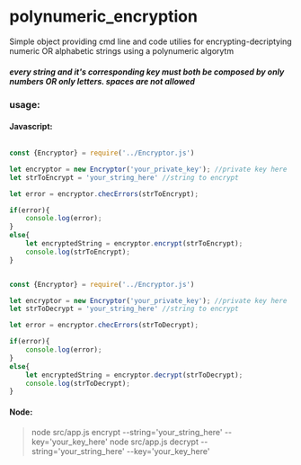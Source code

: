 # polynumeric_encryption
Simple object providing cmd line and code utilies for encrypting-decriptying numeric OR alphabetic strings using a polynumeric algorytm

##### every string and it's corresponding key must both be composed by only numbers OR only letters. spaces are not allowed

### usage:

#### Javascript:
```javascript

const {Encryptor} = require('../Encryptor.js')

let encryptor = new Encryptor('your_private_key'); //private key here
let strToEncrypt = 'your_string_here' //string to encrypt

let error = encryptor.checErrors(strToEncrypt);

if(error){
    console.log(error);
}
else{
    let encryptedString = encryptor.encrypt(strToEncrypt);
    console.log(strToEncrypt);
}

```

```javascript

const {Encryptor} = require('../Encryptor.js')

let encryptor = new Encryptor('your_private_key'); //private key here
let strToDecrypt = 'your_string_here' //string to encrypt

let error = encryptor.checErrors(strToDecrypt);

if(error){
    console.log(error);
}
else{
    let encryptedString = encryptor.decrypt(strToDecrypt);
    console.log(strToDecrypt);
}


```


#### Node:

>node src/app.js encrypt --string='your_string_here' --key='your_key_here'
>node src/app.js decrypt --string='your_string_here' --key='your_key_here'


